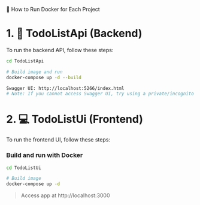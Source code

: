 🚀 How to Run Docker for Each Project

# 1. 🧩 TodoListApi (Backend)

To run the backend API, follow these steps:

```bash
cd TodoListApi

# Build image and run
docker-compose up -d --build

Swagger UI: http://localhost:5266/index.html
# Note: If you cannot access Swagger UI, try using a private/incognito browser window. Some browsers may cache old responses or have CORS issues.
```

# 2. 💻 TodoListUi (Frontend)

To run the frontend UI, follow these steps:

### Build and run with Docker

```bash
cd TodoListUi

# Build image
docker-compose up -d
```

> Access app at http://localhost:3000
